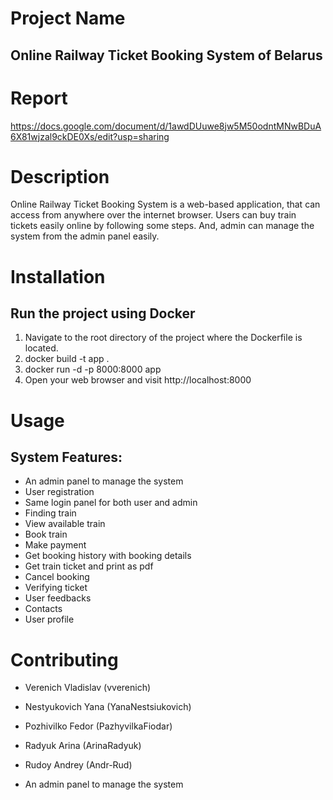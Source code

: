 # Project Name
## Online Railway Ticket Booking System of Belarus

# Report 
https://docs.google.com/document/d/1awdDUuwe8jw5M50odntMNwBDuA6X81wjzal9ckDE0Xs/edit?usp=sharing

# Description
Online Railway Ticket Booking System is a web-based application, that can access from anywhere over the internet browser. Users can buy train tickets easily online by following some steps. And, admin can manage the system from the admin panel easily.

# Installation
## Run the project using Docker
1. Navigate to the root directory of the project where the Dockerfile is located.
2. docker build -t app .
3. docker run -d -p 8000:8000 app
4. Open your web browser and visit http://localhost:8000

# Usage
## System Features:
* An admin panel to manage the system
* User registration
* Same login panel for both user and admin
* Finding train
* View available train 
* Book train
* Make payment
* Get booking history with booking details
* Get train ticket and print as pdf
* Cancel booking
* Verifying ticket 
* User feedbacks
* Contacts 
* User profile


# Contributing
* Verenich Vladislav (vverenich)
* Nestyukovich Yana (YanaNestsiukovich)
* Pozhivilko Fedor (PazhyvilkaFiodar)
* Radyuk Arina (ArinaRadyuk)
* Rudoy Andrey (Andr-Rud)

* An admin panel to manage the system
